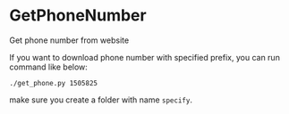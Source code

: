 # GetPhoneNumber
Get phone number from website

If you want to download phone number with specified prefix, you can run command like below:

`./get_phone.py 1505825`

make sure you create a folder with name `specify`.
